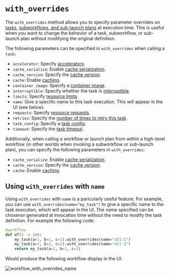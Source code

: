# `with_overrides`

The `with_overrides` method allows you to specify parameter overrides on [tasks](./tasks/index), [subworkflows, and sub-launch plans](./workflows/subworkflows-and-sub-launch-plans) at execution time. This is useful when you want to change the behavior of a task, subworkflow, or sub-launch plan without modifying the original definition.

The following parameters can be specified in `with_overrides` when calling a `task`:

* `accelerator`: Specify [accelerators](./tasks/task-hardware-environment/accelerators).
* `cache_serialize`: Enable [cache serialization](./caching).
* `cache_version`: Specify the [cache version](./caching).
* `cache`: Enable [caching](./caching).
* `container_image`: Specify a [container image](./tasks/task-software-environment/imagespec).
* `interruptible`: Specify whether the task is [interruptible](./tasks/task-hardware-environment/interruptible-instances).
* `limits`: Specify [resource limits](./tasks/task-hardware-environment/customizing-task-resources).
* `name`: Give a specific name to this task execution. This will appear in the UI (see below).
* `requests`: Specify [resource requests](./tasks/task-hardware-environment/customizing-task-resources).
* `retries`: Specify the [number of times to retry this task](./tasks/task-parameters.md#retries).
* `task_config`: Specify a [task config](./tasks/task-parameters.md#task_config).
* `timeout`: Specify the [task timeout](./tasks/task-parameters.md#timeout).

Additionally, when calling a workflow or launch plan from within a high-level workflow (in other worlds when invoking a subworkflow or sub-launch plan), you can specify the following parameters in `with_overrides`:

* `cache_serialize`: Enable [cache serialization](./caching).
* `cache_version`: Specify the [cache version](./caching).
* `cache`: Enable [caching](./caching).

## Using `with_overrides` with `name`

Using `with_overrides` with `name` is a paricularly useful feature. For example, you can use `with_overrides(name="my_task")` to give a specific name to the task execution, which will appear in the UI.
The name specified can be chosenor generated at invocation time without the need to modify the task definition.
For example the following code:

```python
@workflow
def wf() -> int:
    my_task(a=1, b=1, c=1).with_overrides(name="all-1")
    my_task(a=2, b=2, c=2).with_overrides(name="all-2")
    return my_task(a=1, b=1, c=1)
```

Would produce the following workflow display in the UI:

![workflow_with_overrides_name](/_static/images/with_overrides_name.png)